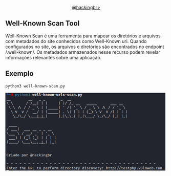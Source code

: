 <p align="center">
    <a href="https://github.com/carineconstantino/hackingbr">@hackingbr></a>
</p>

## Well-Known Scan Tool
Well-Known Scan é uma ferramenta para mapear os diretórios e arquivos com metadados do site conhecidos como Well-Known uri. Quando configurados no site, os arquivos e diretórios são encontrados no endpoint /.well-known/. Os metadados armazenados nesse recurso podem revelar informações relevantes sobre uma aplicação. 

## Exemplo
```
python3 well-known-scan.py
```
<p align="left">
    <img width="500" src="well-known-scan-exemplo.png"><p></p>
</p>

